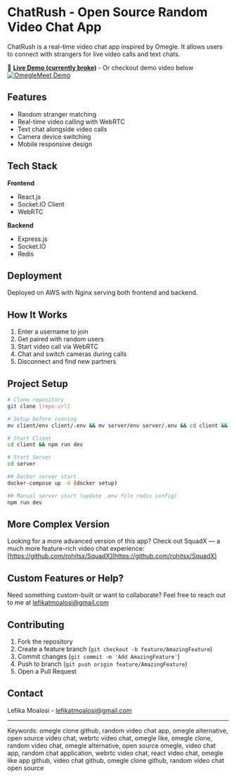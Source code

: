 # ChatRush - Open Source Random Video Chat App

ChatRush is a real-time video chat app inspired by Omegle. It allows users to connect with strangers for live video calls and text chats.

🔴 **[Live Demo (currently broke)](http://omeglemeet.devrohit.tech/)** - Or checkout demo video below
[![OmegleMeet Demo](https://img.youtube.com/vi/YTGfyUdhu-U/0.jpg)](https://www.youtube.com/watch?v=YTGfyUdhu-U)

## Features
- Random stranger matching
- Real-time video calling with WebRTC
- Text chat alongside video calls
- Camera device switching
- Mobile responsive design

## Tech Stack
**Frontend**
- React.js
- Socket.IO Client
- WebRTC

**Backend**
- Express.js
- Socket.IO
- Redis

## Deployment
Deployed on AWS with Nginx serving both frontend and backend.

## How It Works
1. Enter a username to join
2. Get paired with random users
3. Start video call via WebRTC
4. Chat and switch cameras during calls
5. Disconnect and find new partners

## Project Setup
```bash
# Clone repository
git clone [repo-url]

# Setup before running
mv client/env client/.env && mv server/env server/.env && cd client && npm install && cd ../server && npm install

# Start Client
cd client && npm run dev

# Start Server
cd server 

## Docker server start 
docker-compose up -d (docker setup)

## Manual server start (update .env file redis config)
npm run dev
```

## More Complex Version

Looking for a more advanced version of this app?
Check out SquadX — a much more feature-rich video chat experience:
[https://github.com/rohitsx/SquadX](https://github.com/rohitsx/SquadX)

## Custom Features or Help?
Need something custom-built or want to collaborate?
Feel free to reach out to me at lefikatmoalosi@gmail.com

## Contributing
1. Fork the repository
2. Create a feature branch (`git checkout -b feature/AmazingFeature`)
3. Commit changes (`git commit -m 'Add AmazingFeature'`)
4. Push to branch (`git push origin feature/AmazingFeature`)
5. Open a Pull Request

## Contact
Lefika Moalosi - [lefikatmoalosi@gmail.com](mailto:lefikatmoalosi@gmail.com)

---
Keywords: omegle clone github, random video chat app, omegle alternative, open source video chat, webrtc video chat, omegle like, omegle clone, random video chat, omegle alternative, open source omegle, video chat app, random chat application, webrtc video chat, react video chat, omegle like app github, video chat github, omegle clone github, random video chat open source
